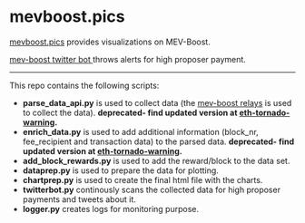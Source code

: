 # mevboost.pics
[mevboost.pics](https://mevboost.pics) provides visualizations on MEV-Boost.

[mev-boost twitter bot ](https://twitter.com/mevproposerbot) throws alerts for high proposer payment.

---





This repo contains the following scripts:
* **parse_data_api.py** is used to collect data (the [mev-boost relays](https://flashbots.notion.site/Relay-API-Spec-5fb0819366954962bc02e81cb33840f5) is used to collect the data). **deprecated- find updated version at [eth-tornado-warning](https://github.com/Nerolation/eth-tornado-warning).**
* **enrich_data.py** is used to add additional information (block_nr, fee_recipient and transaction data) to the parsed data. **deprecated- find updated version at [eth-tornado-warning](https://github.com/Nerolation/eth-tornado-warning).**
* **add_block_rewards.py** is used to add the reward/block to the data set.
* **dataprep.py** is used to prepare the data for plotting.
* **chartprep.py** is used to create the final html file with the charts.
* **twitterbot.py** continously scans the collected data for high proposer payments and tweets about it.
* **logger.py** creates logs for monitoring purpose.
